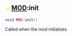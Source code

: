 ## ![shared](.gitbook/assets/shared.png) [MOD](./home/MOD):init

```lua
void MOD:init()
```

Called when the mod initializes
